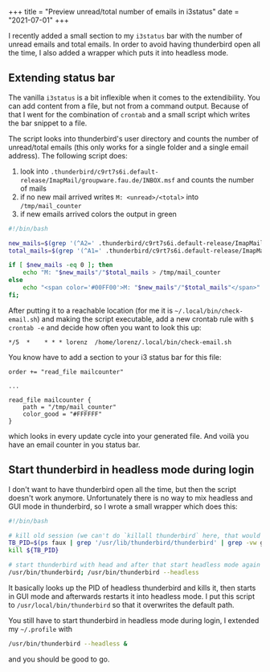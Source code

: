 +++
title = "Preview unread/total number of emails in i3status"
date = "2021-07-01"
+++

I recently added a small section to my `i3status` bar with the number of unread emails and total emails. In order to avoid having thunderbird open all the time, I also added a wrapper which puts it into headless mode.

<!-- more -->

## Extending status bar

The vanilla `i3status` is a bit inflexible when it comes to the extendibility. You can add content from a file, but not from a command output. Because of that I went for the combination of `crontab` and a small script which writes the bar snippet to a file.

The script looks into thunderbird's user directory and counts the number of unread/total emails (this only works for a single folder and a single email address). The following script does:
1. look into `.thunderbird/c9rt7s6i.default-release/ImapMail/groupware.fau.de/INBOX.msf` and counts the number of mails
2. if no new mail arrived writes `M: <unread>/<total>` into `/tmp/mail_counter`
3. if new emails arrived colors the output in green

```bash
#!/bin/bash

new_mails=$(grep '(^A2=' .thunderbird/c9rt7s6i.default-release/ImapMail/groupware.fau.de/INBOX.msf | tail -n1 | sed -r 's/.*\(\^A2=(\w+)\).*/\1/' | xargs -n1 -L1 --replace=__ printf '%d\n' '0x__')
total_mails=$(grep '(^A1=' .thunderbird/c9rt7s6i.default-release/ImapMail/groupware.fau.de/INBOX.msf | tail -n1 | sed -r 's/.*\(\^A1=(\w+)\).*/\1/' | xargs -n1 -L1 --replace=__ printf '%d\n' '0x__')

if [ $new_mails -eq 0 ]; then
    echo "M: "$new_mails"/"$total_mails > /tmp/mail_counter
else
    echo "<span color='#00FF00'>M: "$new_mails"/"$total_mails"</span>" > /tmp/mail_counter
fi;
```

After putting it to a reachable location (for me it is `~/.local/bin/check-email.sh`) and making the script executable, add a new crontab rule with `$ crontab -e` and decide how often you want to look this up:
```
*/5  *    * * *	lorenz	/home/lorenz/.local/bin/check-email.sh
```

You know have to add a section to your i3 status bar for this file:
```
order += "read_file mailcounter"

...

read_file mailcounter {
    path = "/tmp/mail_counter"
    color_good = "#FFFFFF"
}
```
which looks in every update cycle into your generated file. And voilà you have an email counter in you status bar.

## Start thunderbird in headless mode during login

I don't want to have thunderbird open all the time, but then the script doesn't work anymore. Unfortunately there is no way to mix headless and GUI mode in thunderbird, so I wrote a small wrapper which does this:

```bash
#!/bin/bash

# kill old session (we can't do `killall thunderbird` here, that would kill this script)
TB_PID=$(ps faux | grep '/usr/lib/thunderbird/thunderbird' | grep -vw grep | awk '{ print $2 }' );
kill ${TB_PID}

# start thunderbird with head and after that start headless mode again
/usr/bin/thunderbird; /usr/bin/thunderbird --headless
```

It basically looks up the PID of headless thunderbird and kills it, then starts in GUI mode and afterwards restarts it into headless mode. I put this script to `/usr/local/bin/thunderbird` so that it overwrites the default path.

You still have to start thunderbird in headless mode during login, I extended my `~/.profile` with

```bash
/usr/bin/thunderbird --headless &
```

and you should be good to go.
